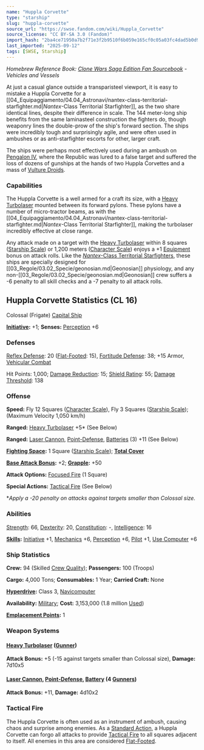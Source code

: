 ```yaml
---
name: "Huppla Corvette"
type: "starship"
slug: "huppla-corvette"
source_url: "https://swse.fandom.com/wiki/Huppla_Corvette"
source_license: "CC BY-SA 3.0 (Fandom)"
import_hash: "2ba4ce71950a7b2f71e3f2b9510f6b059e165cf0c05a03fc4dad5b0d9aadea85"
last_imported: "2025-09-12"
tags: [SWSE, Starship]
---
```

*Homebrew Reference Book: [Clone Wars Saga Edition Fan Sourcebook](https://swse.fandom.com/wiki/Clone_Wars_Saga_Edition_Fan_Sourcebook) - Vehicles and Vessels*

At just a casual glance outside a transparisteel viewport, it is easy to mistake a Huppla Corvette for a [[04_Equipaggiamento/04.04_Astronavi/nantex-class-territorial-starfighter.md|*Nantex*-Class Territorial Starfighter]], as the two share identical lines, despite their difference in scale. The 144 meter-long ship benefits from the same laminasteel construction the fighters do, though weaponry lines the double-prow of the ship's forward section. The ships were incredibly tough and surprisingly agile, and were often used in ambushes or as anti-starfighter escorts for other, larger craft.

The ships were perhaps most effectively used during an ambush on [Pengalon IV](https://swse.fandom.com/wiki/Pengalon_IV), where the Republic was lured to a false target and suffered the loss of dozens of gunships at the hands of two Huppla Corvettes and a mass of [Vulture Droids](https://swse.fandom.com/wiki/Vulture_Droids).

### Capabilities
The Huppla Corvette is a well armed for a craft its size, with a [Heavy Turbolaser](https://swse.fandom.com/wiki/Heavy_Turbolaser) mounted between its forward pylons. These pylons have a number of micro-tractor beams, as with the [[04_Equipaggiamento/04.04_Astronavi/nantex-class-territorial-starfighter.md|*Nantex*-Class Territorial Starfighter]], making the turbolaser incredibly effective at close range.

Any attack made on a target with the [Heavy Turbolaser](https://swse.fandom.com/wiki/Heavy_Turbolaser) within 8 squares ([Starship Scale](https://swse.fandom.com/wiki/Starship_Scale)) or 1,200 meters ([Character Scale](https://swse.fandom.com/wiki/Character_Scale)) enjoys a +1 [Equipment](https://swse.fandom.com/wiki/Equipment) bonus on attack rolls. Like the [*Nantex*-Class Territorial Starfighters](https://swse.fandom.com/wiki/Nantex-Class_Territorial_Starfighters), these ships are specially designed for [[03_Regole/03.02_Specie/geonosian.md|Geonosian]] physiology, and any non-[[03_Regole/03.02_Specie/geonosian.md|Geonosian]] crew suffers a -6 penalty to all skill checks and a -7 penalty to all attack rolls.

## Huppla Corvette Statistics (CL 16)
Colossal (Frigate) [Capital Ship](https://swse.fandom.com/wiki/Capital_Ship)

**[Initiative](https://swse.fandom.com/wiki/Initiative):** +1; **Senses:** [Perception](https://swse.fandom.com/wiki/Perception) +6
### Defenses
[Reflex Defense](https://swse.fandom.com/wiki/Reflex_Defense_(Vehicles)): 20 ([Flat-Footed](https://swse.fandom.com/wiki/Flat-Footed): 15), [Fortitude Defense](https://swse.fandom.com/wiki/Fortitude_Defense_(Vehicles)): 38; +15 Armor, [Vehicular Combat](https://swse.fandom.com/wiki/Vehicular_Combat)

Hit Points: 1,000; [Damage Reduction](https://swse.fandom.com/wiki/Damage_Reduction): 15; [Shield Rating](https://swse.fandom.com/wiki/Shield_Rating): 55; [Damage Threshold](https://swse.fandom.com/wiki/Damage_Threshold_(Vehicles)): 138
### Offense
**Speed:** Fly 12 Squares ([Character Scale](https://swse.fandom.com/wiki/Character_Scale)), Fly 3 Squares ([Starship Scale](https://swse.fandom.com/wiki/Starship_Scale)); (Maximum Velocity 1,050 km/h)

**Ranged:** [Heavy Turbolaser](https://swse.fandom.com/wiki/Heavy_Turbolaser) +5* (See Below)

**Ranged:** [Laser Cannon](https://swse.fandom.com/wiki/Laser_Cannon), [Point-Defense](https://swse.fandom.com/wiki/Point-Defense), [Batteries](https://swse.fandom.com/wiki/Weapon_Batteries) (3) +11 (See Below)

**[Fighting Space](https://swse.fandom.com/wiki/Fighting_Space):** 1 Square ([Starship Scale](https://swse.fandom.com/wiki/Starship_Scale)); **[Total Cover](https://swse.fandom.com/wiki/Total_Cover)**

**[Base Attack Bonus](https://swse.fandom.com/wiki/Base_Attack_Bonus):** +2; **[Grapple](https://swse.fandom.com/wiki/Grapple):** +50

**Attack Options:** [Focused Fire](https://swse.fandom.com/wiki/Focused_Fire) (1 Square)

**Special Actions:** [Tactical Fire](https://swse.fandom.com/wiki/Tactical_Fire) (See Below)

**Apply a -20 penalty on attacks against targets smaller than Colossal size.*
### Abilities
[Strength](https://swse.fandom.com/wiki/Strength): 66, [Dexterity](https://swse.fandom.com/wiki/Dexterity): 20, [Constitution](https://swse.fandom.com/wiki/Constitution): -, [Intelligence](https://swse.fandom.com/wiki/Intelligence): 16

**[Skills](https://swse.fandom.com/wiki/Skills):** [Initiative](https://swse.fandom.com/wiki/Initiative) +1, [Mechanics](https://swse.fandom.com/wiki/Mechanics) +6, [Perception](https://swse.fandom.com/wiki/Perception) +6, [Pilot](https://swse.fandom.com/wiki/Pilot) +1, [Use Computer](https://swse.fandom.com/wiki/Use_Computer) +6
### Ship Statistics
**Crew:** 94 (Skilled [Crew Quality](https://swse.fandom.com/wiki/Crew_Quality)); **Passengers:** 100 (Troops)

**Cargo:** 4,000 Tons; **Consumables:** 1 Year; **Carried Craft:** None

**[Hyperdrive](https://swse.fandom.com/wiki/Hyperdrive):** Class 3, [Navicomputer](https://swse.fandom.com/wiki/Navicomputer)

**Availability:** [Military](https://swse.fandom.com/wiki/Military); **Cost:** 3,153,000 (1.8 million [Used](https://swse.fandom.com/wiki/Used))

[**Emplacement Points**](https://swse.fandom.com/wiki/Emplacement_Points)**:** 1
### Weapon Systems
#### **[Heavy Turbolaser](https://swse.fandom.com/wiki/Heavy_Turbolaser) ([Gunner](https://swse.fandom.com/wiki/Gunner))**
**Attack Bonus:** +5 (-15 against targets smaller than Colossal size), **Damage:** 7d10x5
#### **[Laser Cannon](https://swse.fandom.com/wiki/Laser_Cannon), [Point-Defense](https://swse.fandom.com/wiki/Point-Defense),** **[Battery](https://swse.fandom.com/wiki/Battery) (4 [Gunners](https://swse.fandom.com/wiki/Gunners))**
**Attack Bonus:** +11, **Damage:** 4d10x2
### Tactical Fire
The Huppla Corvette is often used as an instrument of ambush, causing chaos and surprise among enemies. As a [Standard Action](https://swse.fandom.com/wiki/Standard_Action), a Huppla Corvette can forgo all attacks to provide [Tactical Fire](https://swse.fandom.com/wiki/Tactical_Fire) to all squares adjacent to itself. All enemies in this area are considered [Flat-Footed](https://swse.fandom.com/wiki/Flat-Footed).